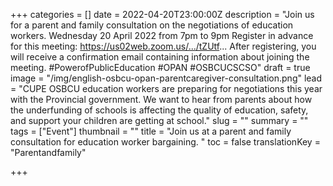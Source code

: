 +++
categories = []
date = 2022-04-20T23:00:00Z
description = "Join us for a parent and family consultation on the negotiations of education workers. Wednesday 20 April 2022 from 7pm to 9pm Register in advance for this meeting: https://us02web.zoom.us/.../tZUtf... After registering, you will receive a confirmation email containing information about joining the meeting. #PowerofPublicEducation #OPAN #OSBCUCSCSO"
draft = true
image = "/img/english-osbcu-opan-parentcaregiver-consultation.png"
lead = "CUPE OSBCU education workers are preparing for negotiations this year with the Provincial government. We want to hear from parents about how the underfunding of schools is affecting the quality of education, safety, and support your children are getting at school."
slug = ""
summary = ""
tags = ["Event"]
thumbnail = ""
title = "Join us at a parent and family consultation for education worker bargaining. "
toc = false
translationKey = "Parentandfamily"

+++
